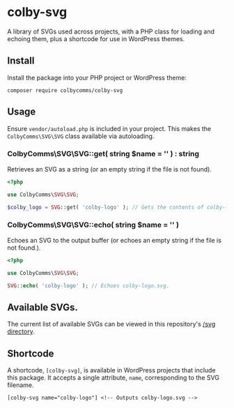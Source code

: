 # colby-svg

A library of SVGs used across projects, with a PHP class for loading and echoing
them, plus a shortcode for use in WordPress themes.

## Install

Install the package into your PHP project or WordPress theme:

```
composer require colbycomms/colby-svg
```

## Usage

Ensure `vendor/autoload.php` is included in your project. This makes the
`ColbyComms\SVG\SVG` class available via autoloading.

### ColbyComms\SVG\SVG::get( string $name = '' ) : string

Retrieves an SVG as a string (or an empty string if the file is not found).

```php
<?php

use ColbyComms\SVG\SVG;

$colby_logo = SVG::get( 'colby-logo' ); // Gets the contents of colby-logo.svg as a string.
```

### ColbyComms\SVG\SVG::echo( string $name = '' )

Echoes an SVG to the output buffer (or echoes an empty string if the file is not
found.).

```php
<?php

use ColbyComms\SVG\SVG;

SVG::echo( 'colby-logo' ); // Echoes colby-logo.svg.
```

## Available SVGs.

The current list of available SVGs can be viewed in this repository's
[/svg directory](https://github.com/ColbyCommunications/colby-svg/tree/master/svg).

## Shortcode

A shortcode, `[colby-svg]`, is available in WordPress projects that include this
package. It accepts a single attribute, `name`, corresponding to the SVG
filename.

```
[colby-svg name="colby-logo"] <!-- Outputs colby-logo.svg -->
```
